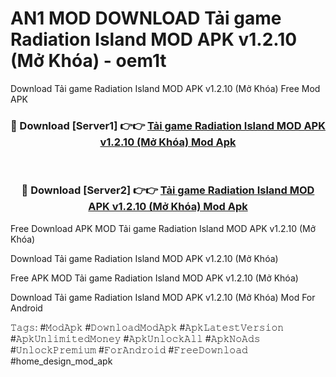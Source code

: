 # AN1 MOD DOWNLOAD Tải game Radiation Island MOD APK v1.2.10 (Mở Khóa) - oem1t
Download Tải game Radiation Island MOD APK v1.2.10 (Mở Khóa) Free Mod APK

<div align="center">
<h3>🔴 Download [Server1] 👉👉 <a href="https://apk-comot.site?title=Tải_game_Radiation_Island_MOD_APK_v1.2.10_(Mở_Khóa)">Tải game Radiation Island MOD APK v1.2.10 (Mở Khóa) Mod Apk</a></h3><br>

<h3>🔴 Download [Server2] 👉👉 <a href="https://apk-comot.site?title=Tải_game_Radiation_Island_MOD_APK_v1.2.10_(Mở_Khóa)">Tải game Radiation Island MOD APK v1.2.10 (Mở Khóa) Mod Apk</a></h3>
</div>


Free Download APK MOD Tải game Radiation Island MOD APK v1.2.10 (Mở Khóa)

Download Tải game Radiation Island MOD APK v1.2.10 (Mở Khóa) 

Free APK MOD Tải game Radiation Island MOD APK v1.2.10 (Mở Khóa) 

Download Tải game Radiation Island MOD APK v1.2.10 (Mở Khóa) Mod For Android

𝚃𝚊𝚐𝚜: #𝙼𝚘𝚍𝙰𝚙𝚔 #𝙳𝚘𝚠𝚗𝚕𝚘𝚊𝚍𝙼𝚘𝚍𝙰𝚙𝚔 #𝙰𝚙𝚔𝙻𝚊𝚝𝚎𝚜𝚝𝚅𝚎𝚛𝚜𝚒𝚘𝚗 #𝙰𝚙𝚔𝚄𝚗𝚕𝚒𝚖𝚒𝚝𝚎𝚍𝙼𝚘𝚗𝚎𝚢 #𝙰𝚙𝚔𝚄𝚗𝚕𝚘𝚌𝚔𝙰𝚕𝚕 #𝙰𝚙𝚔𝙽𝚘𝙰𝚍𝚜 #𝚄𝚗𝚕𝚘𝚌𝚔𝙿𝚛𝚎𝚖𝚒𝚞𝚖 #𝙵𝚘𝚛𝙰𝚗𝚍𝚛𝚘𝚒𝚍 #𝙵𝚛𝚎𝚎𝙳𝚘𝚠𝚗𝚕𝚘𝚊𝚍 #home_design_mod_apk